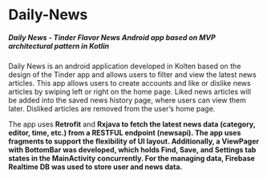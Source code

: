 # Daily-News

##### Daily News - Tinder Flavor News <I>Android app</I> based on MVP architectural pattern in Kotlin 

Daily News is an android application developed in Kolten based on the design of the Tinder app and allows users to filter and view the latest news articles. This app allows users to create accounts and like or dislike news articles by swiping left or right on the home page. Liked news articles will be added into the saved news history page, where users can view them later. Disliked articles are removed from the user’s home page. 

The app uses <B>Retrofit</B> and <B>Rxjava<B/> to fetch the latest news data (category, editor, time, etc.) from a RESTFUL endpoint (newsapi). The app uses fragments to support the flexibility of UI layout. Additionally, a ViewPager with BottomBar was developed, which holds Find, Save, and Settings tab states in the MainActivity concurrently. For the managing data, Firebase Realtime DB was used to store user and news data.

